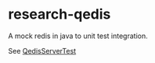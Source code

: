 # research-qedis

A mock redis in java to unit test integration.

See [QedisServerTest](src/test/java/cn/kimmking/research/qedis/server/QedisServerTest.java)

